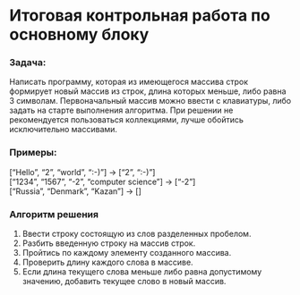 # Итоговая контрольная работа по основному блоку

### Задача: 
Написать программу, которая из имеющегося массива строк формирует новый массив из строк, длина которых меньше, либо равна 3 символам. Первоначальный массив можно ввести с клавиатуры, либо задать на старте выполнения алгоритма. При решении не рекомендуется пользоваться коллекциями, лучше обойтись исключительно массивами.

### Примеры:
[“Hello”, “2”, “world”, “:-)”] → [“2”, “:-)”]\
[“1234”, “1567”, “-2”, “computer science”] → [“-2”]\
[“Russia”, “Denmark”, “Kazan”] → []

### Алгоритм решения
1. Ввести строку состоящую из слов разделенных пробелом.
2. Разбить введенную строку на массив строк.
3. Пройтись по каждому элементу созданного массива.
4. Проверить длину каждого слова в массиве.
5. Если длина текущего слова меньше либо равна допустимому значению, добавить текущее слово в новый массив.